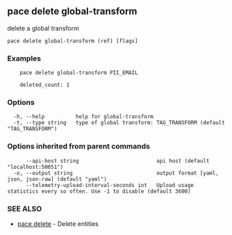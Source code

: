 ## pace delete global-transform

delete a global transform

```
pace delete global-transform (ref) [flags]
```

### Examples

```
    pace delete global-transform PII_EMAIL

	deleted_count: 1
```

### Options

```
  -h, --help          help for global-transform
  -t, --type string   type of global transform: TAG_TRANSFORM (default "TAG_TRANSFORM")
```

### Options inherited from parent commands

```
      --api-host string                         api host (default "localhost:50051")
  -o, --output string                           output format [yaml, json, json-raw] (default "yaml")
      --telemetry-upload-interval-seconds int   Upload usage statistics every so often. Use -1 to disable (default 3600)
```

### SEE ALSO

* [pace delete](pace_delete.md)	 - Delete entities

